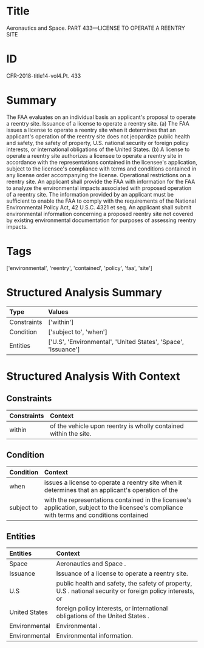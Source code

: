# Title

 Aeronautics and Space. PART 433—LICENSE TO OPERATE A REENTRY SITE


# ID

 CFR-2018-title14-vol4.Pt. 433


# Summary

The FAA evaluates on an individual basis an applicant's proposal to operate a reentry site.
Issuance of a license to operate a reentry site.
(a) The FAA issues a license to operate a reentry site when it determines that an applicant's operation of the reentry site does not jeopardize public health and safety, the safety of property, U.S. national security or foreign policy interests, or international obligations of the United States.
(b) A license to operate a reentry site authorizes a licensee to operate a reentry site in accordance with the representations contained in the licensee's application, subject to the licensee's compliance with terms and conditions contained in any license order accompanying the license.
Operational restrictions on a reentry site.
An applicant shall provide the FAA with information for the FAA to analyze the environmental impacts associated with proposed operation of a reentry site.
The information provided by an applicant must be sufficient to enable the FAA to comply with the requirements of the National Environmental Policy Act, 42 U.S.C. 4321 et seq.
An applicant shall submit environmental information concerning a proposed reentry site not covered by existing environmental documentation for purposes of assessing reentry impacts.


# Tags

['environmental', 'reentry', 'contained', 'policy', 'faa', 'site']


# Structured Analysis Summary

| Type        | Values                                                         |
|:------------|:---------------------------------------------------------------|
| Constraints | ['within']                                                     |
| Condition   | ['subject to', 'when']                                         |
| Entities    | ['U.S', 'Environmental', 'United States', 'Space', 'Issuance'] |


# Structured Analysis With Context

 


## Constraints

| Constraints   | Context                                                           |
|:--------------|:------------------------------------------------------------------|
| within        | of the vehicle upon reentry is wholly contained within  the site. |


## Condition

| Condition   | Context                                                                                                                                    |
|:------------|:-------------------------------------------------------------------------------------------------------------------------------------------|
| when        | issues a license to operate a reentry site when it determines that an applicant's operation of the                                         |
| subject to  | with the representations contained in the licensee's application, subject to the licensee's compliance with terms and conditions contained |


## Entities

| Entities      | Context                                                                                                   |
|:--------------|:----------------------------------------------------------------------------------------------------------|
| Space         | Aeronautics and  Space .                                                                                  |
| Issuance      | Issuance  of a license to operate a reentry site.                                                         |
| U.S           | public health and safety, the safety of property, U.S . national security or foreign policy interests, or |
| United States | foreign policy interests, or international obligations of the United States .                             |
| Environmental | Environmental .                                                                                           |
| Environmental | Environmental  information.                                                                               |


